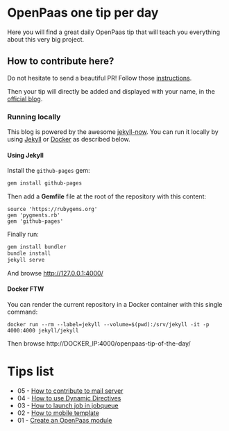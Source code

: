 # OpenPaas one tip per day

Here you will find a great daily OpenPaas tip that will teach you everything about this very big project.

## How to contribute here?

Do not hesitate to send a beautiful PR!
Follow those [instructions](https://github.com/linagora/openpaas-tip-of-the-day/blob/gh-pages/CONTRIBUTING.md).

Then your tip will directly be added and displayed with your name, in the [official blog](http://linagora.github.io/openpaas-tip-of-the-day/).

### Running locally

This blog is powered by the awesome [jekyll-now](https://github.com/barryclark/jekyll-now).
You can run it locally by using [Jekyll](https://jekyllrb.com) or [Docker](https://docker.com) as described below.

#### Using Jekyll

Install the `github-pages` gem:

```sh
gem install github-pages
```

Then add a **Gemfile** file at the root of the repository with this content:

```
source 'https://rubygems.org'
gem 'pygments.rb'
gem 'github-pages'
```

Finally run:

```sh
gem install bundler
bundle install
jekyll serve
```

And browse http://127.0.0.1:4000/

#### Docker FTW

You can render the current repository in a Docker container with this single command:

```
docker run --rm --label=jekyll --volume=$(pwd):/srv/jekyll -it -p 4000:4000 jekyll/jekyll
```

Then browse http://DOCKER_IP:4000/openpaas-tip-of-the-day/

# Tips list

- 05 - [How to contribute to mail server](https://github.com/linagora/openpaas-tip-of-the-day/blob/gh-pages/_posts/2016-2-6-contribute-to-mail-server.md)
- 04 - [How to use Dynamic Directives](https://github.com/linagora/openpaas-tip-of-the-day/blob/gh-pages/_posts/2016-2-5-dynamic-directives.md)
- 03 - [How to launch job in jobqueue](https://github.com/linagora/openpaas-tip-of-the-day/blob/gh-pages/_posts/2016-2-4-use-jobqueue-module.md)
- 02 - [How to mobile template](https://github.com/linagora/openpaas-tip-of-the-day/blob/gh-pages/_posts/2016-2-3-how-to-mobile-template.md)
- 01 - [Create an OpenPaas module](https://github.com/linagora/openpaas-tip-of-the-day/blob/gh-pages/_posts/2016-2-2-create-a-new-module.md)
